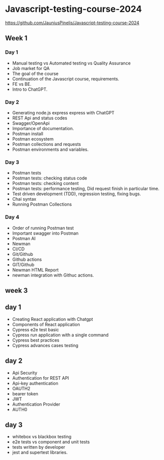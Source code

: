 # Javascript-testing-course-2024

https://github.com/JauniusPinelis/Javascript-testing-course-2024

## Week 1

### Day 1

- Manual testing vs Automated testing vs Quality Assurance
- Job market for QA
- The goal of the course
- Continuation of the Javascript course, requirements.
- FE vs BE.
- Intro to ChatGPT.

### Day 2

- Generating node.js express express with ChatGPT
- REST Api and status codes
- Swagger/OpenApi
- Importance of documentation.
- Postman install
- Postman ecosystem
- Postman collections and requests
- Postman environments and variables.

### Day 3

- Postman tests
- Postman tests: checking status code
- Postman tests: checking content
- Postman tests: performance testing, 
Did request finish in particular time.
- Test driven development (TDD), regression testing, fixing bugs.
- Chai syntax
- Running Postman Collections

### Day 4

- Order of running Postman test
- Important swagger into Postman
- Postman AI
- Newman
- CI/CD
- Git/Github
- Github actions
- GIT/Github
- Newman HTML Report
- newman integration with Githuc actions.

## week 3

## day 1
- Creating React application with Chatgpt
- Components of React application
- Cypress e2e test basic
- Cypress run application with a single command
- Cypress best practices
- Cypress advances cases testing

## day 2
- Api Security
- Authentication for REST API
- Api-key authentication
- OAUTH2
- bearer token
- JWT
- Authentication Provider
- AUTH0

## day 3

- whitebox vs blackbox testing
- e2e tests vs component and unit tests
- tests written by developer
- jest and supertest libraries.

